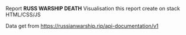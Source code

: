 Report <b>RUSS WARSHIP DEATH</b>
Visualisation this report create on stack HTML/CSS/JS<br>

Data get from https://russianwarship.rip/api-documentation/v1

